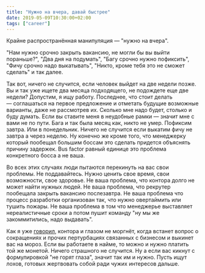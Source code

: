 ```yaml
---
title: "Нужно на вчера, давай быстрее"
date: 2019-05-09T10:30:00+02:00
tags: ["career"]
---
```


Крайне распространённая манипуляция — "нужно на вчера".

"Нам нужно срочно закрыть вакансию, не могли бы вы выйти пораньше?", "Два дня на подумать", "Багу срочно нужно пофиксить", "Фичу срочно надо выкатывать", "Никто, кроме тебя это не сможет сделать" и так далее.

Так вот, ничего не случится, если человек выйдет на две недели позже. Вы и так уже ищете два месяца подходящего, не подождете еще две недели? 
Допустим, я ищу работу. Последнее, что стоит делать — соглашаться на первое предложение и отметать будущие возможные варианты, даже не рассмотрев их. Сколько мне надо будет, столько и буду думать. Если вы ставите меня в неудобные рамки — значит мне с вами не по пути.
Бага и так была месяц как, никто не умер. Пофиксим завтра. Или в понедельник.
Ничего не случится если выкатим фичу не завтра а через неделю. Ну конечно же кроме того, что менеджерку который пообещал большим боссам это сделать придется объяснять причину задержек.
Bus factor равный единице это проблема конкретного босса а не ваша.

Во всех этих случаях люди пытаются перекинуть на вас свои проблемы. Не поддавайтесь. Нужно ценить свое время, свои возможности, свое здоровье. Не ваша проблема, что контора долго не может найти нужных людей. Не ваша проблема, что рекрутер пообещала закрыть вакансию послезавтра. Не ваша проблема что процесс разработки организован так, что нужно овертаймить или тушить пожары. Не ваша проблема в том что менеджерье выставляет нереалистичные сроки а потом пушит команду "ну мы же закоммитились, надо выдавать". 

Как я уже [говорил](https://t.me/full_of_hatred/52), контора и глазом не моргнёт, когда встанет вопрос о сокращениях и прочих пертурбациях связанных с бизнесом и выкинет вас на мороз. Если вы работаете в найме, то можно и нужно платить той же монетой. Ничего страшного не случится. Ну а если вас кикнут с формулировкой "не горят глаза", значит так им и нужно. Пусть ищут лохов, готовых жертвовать собой ради чужих интересов дальше.